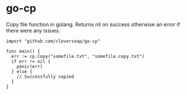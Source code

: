go-cp
=====

Copy file function in golang. Returns nil on success otherwise an error if there were any issues.

```golang
import "github.com/cleversoap/go-cp"

func main() {
  err := cp.Copy("somefile.txt", "somefile.copy.txt")
  if err != nil {
    panic(err)
  } else {
    // Successfully copied
  }
}
```
